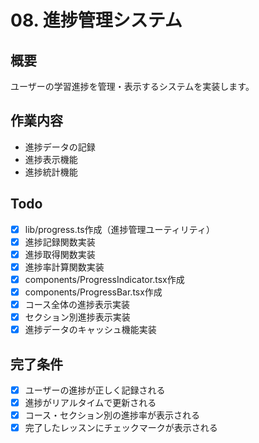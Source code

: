# 08. 進捗管理システム

## 概要
ユーザーの学習進捗を管理・表示するシステムを実装します。

## 作業内容
- 進捗データの記録
- 進捗表示機能
- 進捗統計機能

## Todo
- [x] lib/progress.ts作成（進捗管理ユーティリティ）
- [x] 進捗記録関数実装
- [x] 進捗取得関数実装
- [x] 進捗率計算関数実装
- [x] components/ProgressIndicator.tsx作成
- [x] components/ProgressBar.tsx作成
- [x] コース全体の進捗表示実装
- [x] セクション別進捗表示実装
- [x] 進捗データのキャッシュ機能実装

## 完了条件
- [x] ユーザーの進捗が正しく記録される
- [x] 進捗がリアルタイムで更新される
- [x] コース・セクション別の進捗率が表示される
- [x] 完了したレッスンにチェックマークが表示される